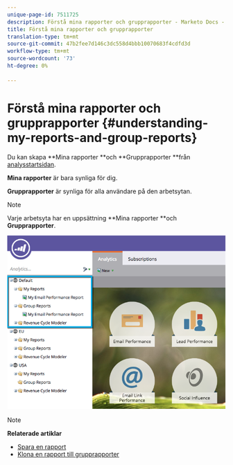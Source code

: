 ```yaml
---
unique-page-id: 7511725
description: Förstå mina rapporter och grupprapporter - Marketo Docs - Produktdokumentation
title: Förstå mina rapporter och grupprapporter
translation-type: tm+mt
source-git-commit: 47b2fee7d146c3dc558d4bbb10070683f4cdfd3d
workflow-type: tm+mt
source-wordcount: '73'
ht-degree: 0%

---
```



# Förstå mina rapporter och grupprapporter {#understanding-my-reports-and-group-reports}

Du kan skapa **Mina rapporter **och **Grupprapporter **från [analysstartsidan](navigating-the-analytics-home-page.md).

**Mina rapporter** är bara synliga för dig.

**Grupprapporter** är synliga för alla användare på den arbetsytan.

>[!NOTE]
>
>Varje arbetsyta har en uppsättning **Mina rapporter **och **Grupprapporter**.

![](assets/image2015-4-21-14-3a41-3a22.png)

>[!NOTE]
>
>**Relaterade artiklar**
>
>* [Spara en rapport](save-a-report.md)
>* [Klona en rapport till grupprapporter](../../../../product-docs/reporting/basic-reporting/report-activity/clone-a-report-to-group-reports.md)

>



